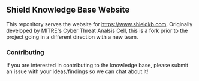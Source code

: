 ## Shield Knowledge Base Website

This repository serves the website for https://www.shieldkb.com. Originally developed by MITRE's Cyber Threat Analsis Cell, this is a fork prior to the project going in a different direction with a new team.

### Contributing

If you are interested in contributing to the knowledge base, please submit an issue with your ideas/findings so we can chat about it!
